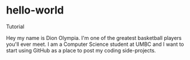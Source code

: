 # hello-world
Tutorial

Hey my name is Dion Olympia.  I'm one of the greatest basketball players you'll ever meet.  I am a Computer Science student at UMBC and I want to start using GitHub as a place to post my coding side-projects.
